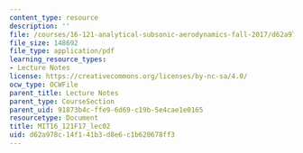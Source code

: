 ```yaml
---
content_type: resource
description: ''
file: /courses/16-121-analytical-subsonic-aerodynamics-fall-2017/d62a978c14f141b3d8e6c1b620678ff3_MIT16_121F17_lec02.pdf
file_size: 148692
file_type: application/pdf
learning_resource_types:
- Lecture Notes
license: https://creativecommons.org/licenses/by-nc-sa/4.0/
ocw_type: OCWFile
parent_title: Lecture Notes
parent_type: CourseSection
parent_uid: 91873b4c-ffe9-6d69-c19b-5e4cae1e0165
resourcetype: Document
title: MIT16_121F17_lec02
uid: d62a978c-14f1-41b3-d8e6-c1b620678ff3
---
```

